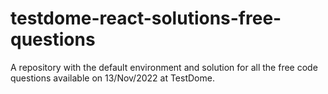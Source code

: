 # testdome-react-solutions-free-questions
A repository with the default environment and solution for all the free code questions available on 13/Nov/2022 at TestDome.
